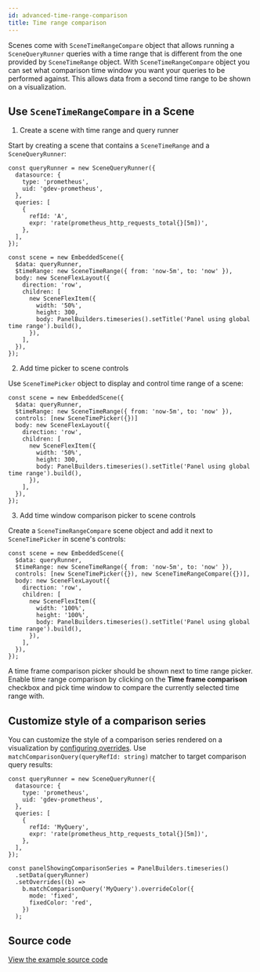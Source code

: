 ```yaml
---
id: advanced-time-range-comparison
title: Time range comparison
---
```


Scenes come with `SceneTimeRangeCompare` object that allows running a `SceneQueryRunner` queries with a time range that is different from the one provided by `SceneTimeRange` object. With `SceneTimeRangeCompare` object you can set what comparison time window you want your queries to be performed against. This allows data from a second time range to be shown on a visualization.

## Use `SceneTimeRangeCompare` in a Scene

1. Create a scene with time range and query runner

Start by creating a scene that contains a `SceneTimeRange` and a `SceneQueryRunner`:

```tsx
const queryRunner = new SceneQueryRunner({
  datasource: {
    type: 'prometheus',
    uid: 'gdev-prometheus',
  },
  queries: [
    {
      refId: 'A',
      expr: 'rate(prometheus_http_requests_total{}[5m])',
    },
  ],
});

const scene = new EmbeddedScene({
  $data: queryRunner,
  $timeRange: new SceneTimeRange({ from: 'now-5m', to: 'now' }),
  body: new SceneFlexLayout({
    direction: 'row',
    children: [
      new SceneFlexItem({
        width: '50%',
        height: 300,
        body: PanelBuilders.timeseries().setTitle('Panel using global time range').build(),
      }),
    ],
  }),
});
```

2. Add time picker to scene controls

Use `SceneTimePicker` object to display and control time range of a scene:

```tsx
const scene = new EmbeddedScene({
  $data: queryRunner,
  $timeRange: new SceneTimeRange({ from: 'now-5m', to: 'now' }),
  controls: [new SceneTimePicker({})]
  body: new SceneFlexLayout({
    direction: 'row',
    children: [
      new SceneFlexItem({
        width: '50%',
        height: 300,
        body: PanelBuilders.timeseries().setTitle('Panel using global time range').build(),
      }),
    ],
  }),
});
```

3. Add time window comparison picker to scene controls

Create a `SceneTimeRangeCompare` scene object and add it next to `SceneTimePicker` in scene's controls:

```tsx
const scene = new EmbeddedScene({
  $data: queryRunner,
  $timeRange: new SceneTimeRange({ from: 'now-5m', to: 'now' }),
  controls: [new SceneTimePicker({}), new SceneTimeRangeCompare({})],
  body: new SceneFlexLayout({
    direction: 'row',
    children: [
      new SceneFlexItem({
        width: '100%',
        height: '100%',
        body: PanelBuilders.timeseries().setTitle('Panel using global time range').build(),
      }),
    ],
  }),
});
```

A time frame comparison picker should be shown next to time range picker. Enable time range comparison by clicking on the **Time frame comparison** checkbox and pick time window to compare the currently selected time range with.

## Customize style of a comparison series

You can customize the style of a comparison series rendered on a visualization by [configuring overrides](./visualizations.md#step-7-configure-overrides). Use `matchComparisonQuery(queryRefId: string)` matcher to target comparison query results:

```tsx
const queryRunner = new SceneQueryRunner({
  datasource: {
    type: 'prometheus',
    uid: 'gdev-prometheus',
  },
  queries: [
    {
      refId: 'MyQuery',
      expr: 'rate(prometheus_http_requests_total{}[5m])',
    },
  ],
});

const panelShowingComparisonSeries = PanelBuilders.timeseries()
  .setData(queryRunner)
  .setOverrides((b) =>
    b.matchComparisonQuery('MyQuery').overrideColor({
      mode: 'fixed',
      fixedColor: 'red',
    })
  );
```

## Source code

[View the example source code](https://github.com/grafana/scenes/tree/main/docusaurus/docs/advanced-time-range-comparison.tsx)
